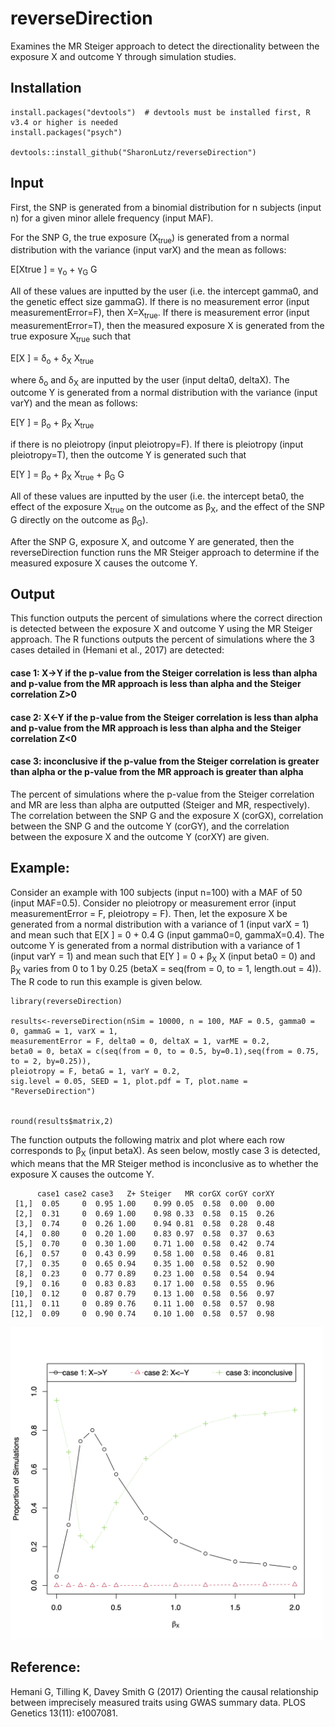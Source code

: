 # reverseDirection
Examines the MR Steiger approach to detect the directionality between the exposure X and outcome Y through simulation studies.

## Installation
```
install.packages("devtools")  # devtools must be installed first, R v3.4 or higher is needed
install.packages("psych")

devtools::install_github("SharonLutz/reverseDirection")
```

## Input
First, the SNP is generated from a binomial distribution for n subjects (input n) for a given minor allele frequency (input MAF).

For the SNP G, the true exposure (X<sub>true</sub>) is generated from a normal distribution with the variance (input varX) and the mean as follows:

E\[Xtrue \] = &gamma;<sub>o</sub> + &gamma;<sub>G</sub> G

All of these values are inputted by the user (i.e. the intercept gamma0, and the genetic effect size gammaG). If there is no measurement error (input measurementError=F), then X=X<sub>true</sub>. If there is measurement error (input measurementError=T), then the measured exposure X is generated from the true exposure X<sub>true</sub> such that

E\[X \] = &delta;<sub>o</sub> + &delta;<sub>X</sub> X<sub>true</sub>

where &delta;<sub>o</sub> and &delta;<sub>X</sub> are inputted by the user (input delta0, deltaX). The outcome Y is generated from a normal distribution with the variance (input varY) and the mean as follows:

E\[Y \] = &beta;<sub>o</sub> +  &beta;<sub>X</sub> X<sub>true</sub>

if there is no pleiotropy (input pleiotropy=F). If there is pleiotropy (input pleiotropy=T), then the outcome Y is generated such that

E\[Y \] = &beta;<sub>o</sub> +  &beta;<sub>X</sub> X<sub>true</sub> + &beta;<sub>G</sub> G

All of these values are inputted by the user (i.e. the intercept beta0, the effect of the exposure X<sub>true</sub> on the outcome as  &beta;<sub>X</sub>, and the effect of the SNP G directly on the outcome as  &beta;<sub>G</sub>).

After the SNP G, exposure X, and outcome Y are generated, then the reverseDirection function runs the MR Steiger approach to determine if the measured exposure X causes the outcome Y.

## Output
This function outputs the percent of simulations where the correct direction is detected between the exposure X and outcome Y using the MR Steiger approach. The R functions outputs the percent of simulations where the 3 cases detailed in (Hemani et al., 2017) are detected:

#### case 1: X->Y if the p-value from the Steiger correlation is less than alpha and p-value from the MR approach is less than alpha and the Steiger correlation Z>0
#### case 2: X<-Y if the p-value from the Steiger correlation is less than alpha and p-value from the MR approach is less than alpha and the Steiger correlation Z<0
#### case 3: inconclusive if the p-value from the Steiger correlation is greater than alpha or the p-value from the MR approach is greater than alpha 

The percent of simulations where the p-value from the Steiger correlation and MR are less than alpha are outputted (Steiger and MR, respectively). The correlation between the SNP G and the exposure X (corGX), correlation between the SNP G and the outcome Y (corGY), and the correlation between the exposure X and the outcome Y (corXY) are given.

## Example:
Consider an example with 100 subjects (input n=100) with a MAF of 50 (input MAF=0.5). Consider no pleiotropy or measurement error (input measurementError = F, pleiotropy = F). Then, let the exposure X be generated from a normal distribution with a variance of 1 (input varX = 1) and mean such that 
E\[X \] = 0 + 0.4 G
(input gamma0=0, gammaX=0.4). The outcome Y is generated from a normal distribution with a variance of 1 (input varY = 1) and mean such that 
E\[Y \] = 0 + &beta;<sub>X</sub> X 
(input beta0 = 0) and &beta;<sub>X</sub> varies from 0 to 1 by 0.25 (betaX = seq(from = 0, to = 1, length.out = 4)). The R code to run this example is given below.

```
library(reverseDirection)

results<-reverseDirection(nSim = 10000, n = 100, MAF = 0.5, gamma0 = 0, gammaG = 1, varX = 1, 
measurementError = F, delta0 = 0, deltaX = 1, varME = 0.2, 
beta0 = 0, betaX = c(seq(from = 0, to = 0.5, by=0.1),seq(from = 0.75, to = 2, by=0.25)), 
pleiotropy = F, betaG = 1, varY = 0.2, 
sig.level = 0.05, SEED = 1, plot.pdf = T, plot.name = "ReverseDirection")


round(results$matrix,2)
```

The function outputs the following matrix and plot where each row corresponds to &beta;<sub>X</sub> (input betaX). As seen below, mostly case 3 is detected, which means that the MR Steiger method is inconclusive as to whether the exposure X causes the outcome Y.
```
      case1 case2 case3   Z+ Steiger   MR corGX corGY corXY
 [1,]  0.05     0  0.95 1.00    0.99 0.05  0.58  0.00  0.00
 [2,]  0.31     0  0.69 1.00    0.98 0.33  0.58  0.15  0.26
 [3,]  0.74     0  0.26 1.00    0.94 0.81  0.58  0.28  0.48
 [4,]  0.80     0  0.20 1.00    0.83 0.97  0.58  0.37  0.63
 [5,]  0.70     0  0.30 1.00    0.71 1.00  0.58  0.42  0.74
 [6,]  0.57     0  0.43 0.99    0.58 1.00  0.58  0.46  0.81
 [7,]  0.35     0  0.65 0.94    0.35 1.00  0.58  0.52  0.90
 [8,]  0.23     0  0.77 0.89    0.23 1.00  0.58  0.54  0.94
 [9,]  0.16     0  0.83 0.83    0.17 1.00  0.58  0.55  0.96
[10,]  0.12     0  0.87 0.79    0.13 1.00  0.58  0.56  0.97
[11,]  0.11     0  0.89 0.76    0.11 1.00  0.58  0.57  0.98
[12,]  0.09     0  0.90 0.74    0.10 1.00  0.58  0.57  0.98
```

<img src="reverseDirection.png" width="500">

## Reference:
Hemani G, Tilling K, Davey Smith G (2017) Orienting the causal relationship between imprecisely measured traits using GWAS summary data. PLOS Genetics 13(11): e1007081.

